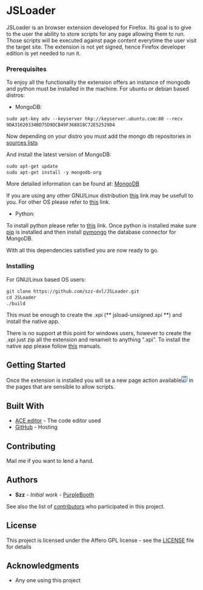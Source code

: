# JSLoader

JSLoader is an browser extension developed for Firefox. Its goal is to give to the user the ability to store scripts for any page allowing them to run. Those scripts will be executed against page content
everytime the user visit the target site. The extension is not yet signed, hence Firefox developer edition is yet needed to run it.


### Prerequisites

To enjoy all the functionality the extension offers an instance of mongodb and python must be installed in the machine. For ubuntu or debian based distros:

- MongoDB:

```
sudo apt-key adv --keyserver hkp://keyserver.ubuntu.com:80 --recv 9DA31620334BD75D9DCB49F368818C72E52529D4

```
Now depending on your distro you must add the mongo db repositories in [sources lists](https://docs.mongodb.com/manual/tutorial/install-mongodb-on-ubuntu/#create-a-list-file-for-mongodb)

And install the latest version of MongoDB:

```
sudo apt-get update
sudo apt-get install -y mongodb-org

```

More detailed information can be found at: [MongoDB](https://docs.mongodb.com/manual/tutorial/install-mongodb-on-ubuntu/)

If you are using any other GNU/Linux distribution [this](https://docs.mongodb.com/manual/administration/install-on-linux/) link may be usefull to you.
For other OS please refer to [this](https://docs.mongodb.com/manual/installation/) link.

- Python:

To install python please refer to [this](https://wiki.python.org/moin/BeginnersGuide/Download) link. Once python is installed make sure [pip](https://pip.pypa.io/en/stable/installing/) is installed
and then install [pymongo](http://api.mongodb.com/python/current/installation.html) the database connector for MongoDB.

With all this dependencies satisfied you are now ready to go.

### Installing

For GNU/Linux based OS users:

```
git clone https://github.com/szz-dvl/JSLoader.git
cd JSLoader
./build

```

This must be enough to create the .xpi (** jsload-unsigned.xpi **) and install the native app.

There is no support at this point for windows users, however to create the .xpi just zip all the extension and renameit to anything ".xpi". To install the native app please follow [this](https://developer.mozilla.org/en-US/docs/Mozilla/Add-ons/WebExtensions/Native_manifests) manuals.

## Getting Started

Once the extension is installed you will se a new page action available![alt text](https://github.com/szz-dvl/JSLoader/blob/master/fg/icons/blue-diskette-16.png) in the pages that are sensible to allow scripts. 

## Built With

* [ACE editor](https://ace.c9.io/) - The code editor used
* [GitHub](https://github.com/) - Hosting

## Contributing

Mail me if you want to lend a hand.

## Authors

* **Szz** - *Initial work* - [PurpleBooth](https://github.com/PurpleBooth)

See also the list of [contributors](https://github.com/your/project/contributors) who participated in this project.

## License

This project is licensed under the Affero GPL license - see the [LICENSE](LICENSE) file for details

## Acknowledgments

* Any one using this project

